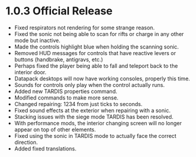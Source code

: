 # 1.0.3 Official Release
- Fixed respirators not rendering for some strange reason.
- Fixed the sonic not being able to scan for rifts or charge in any other mode but inactive.
- Made the controls highlight blue when holding the scanning sonic.
- Removed HUD messages for controls that have reactive levers or buttons (handbrake, antigravs, etc.)
- Perhaps fixed the player being able to fall and teleport back to the interior door.
- Datapack desktops will now have working consoles, properly this time.
- Sounds for controls only play when the control actually runs.
- Added new TARDIS properties command.
- Modified commands to make more sense.
- Changed repairing: 1234 from just ticks to seconds.
- Fixed sound effects at the exterior when repairing with a sonic.
- Stacking issues with the siege mode TARDIS has been resolved.
- With performance mods, the interior changing screen will no longer appear on top of other elements.
- Fixed using the sonic in TARDIS mode to actually face the correct direction.
- Added fixed translations.